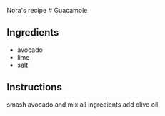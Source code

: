 Nora's recipe # Guacamole
## Ingredients
* avocado
* lime
* salt
## Instructions
 smash avocado and mix all ingredients 
add olive oil 
